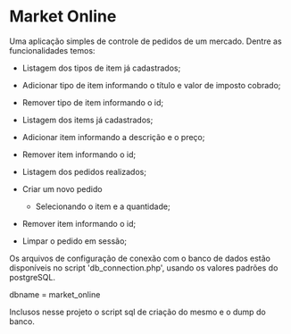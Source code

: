 # Market Online

Uma aplicação simples de controle de pedidos de um mercado. Dentre as funcionalidades temos:

* Listagem dos tipos de item já cadastrados;
* Adicionar tipo de item informando o título e valor de imposto cobrado;
* Remover tipo de item informando o id;

* Listagem dos items já cadastrados;
* Adicionar item informando a descrição e o preço;
* Remover item informando o id;

* Listagem dos pedidos realizados;

* Criar um novo pedido
  - Selecionando o item e a quantidade;
* Remover item informando o id;
* Limpar o pedido em sessão;
  

Os arquivos de configuração de conexão com o banco de dados estão disponíveis no
script 'db_connection.php', usando os valores padrões do postgreSQL.

dbname = market_online

Inclusos nesse projeto o script sql de criação do mesmo e o dump do banco.